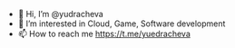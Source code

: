 - 👋 Hi, I’m @yudracheva
- 👀 I’m interested in Cloud, Game, Software development
- 📫 How to reach me https://t.me/yuedracheva

<!---
yudracheva/yudracheva is a ✨ special ✨ repository because its `README.md` (this file) appears on your GitHub profile.
You can click the Preview link to take a look at your changes.
--->
